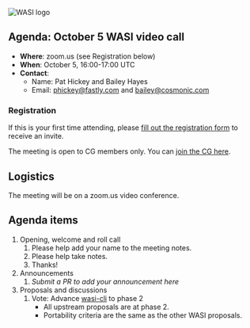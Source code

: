 ![WASI logo](https://raw.githubusercontent.com/WebAssembly/WASI/main/WASI.png)

## Agenda: October 5 WASI video call

- **Where**: zoom.us (see Registration below)
- **When**: October 5, 16:00-17:00 UTC
- **Contact**:
  - Name: Pat Hickey and Bailey Hayes
  - Email: phickey@fastly.com and bailey@cosmonic.com

### Registration

If this is your first time attending, please [fill out the registration form](https://docs.google.com/forms/d/e/1FAIpQLSdpO6Lp2L_dZ2_oiDgzjKx7pb7s2YYHjeSIyfHWZZGSKoZKWQ/viewform?usp=sf_link) to receive an invite.

The meeting is open to CG members only. You can [join the CG here](https://www.w3.org/community/webassembly/).

## Logistics

The meeting will be on a zoom.us video conference.

## Agenda items

1. Opening, welcome and roll call
    1. Please help add your name to the meeting notes.
    1. Please help take notes.
    1. Thanks!
1. Announcements
    1. _Submit a PR to add your announcement here_
1. Proposals and discussions
    1. Vote: Advance [wasi-cli](https://github.com/WebAssembly/wasi-cli) to phase 2
       - All upstream proposals are at phase 2.
       - Portability criteria are the same as the other WASI proposals.
